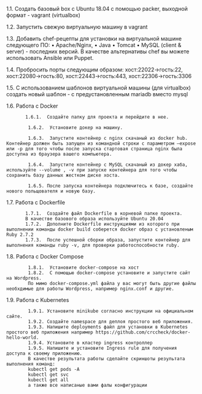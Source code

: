  1.1. Создать базовый box с Ubuntu 18.04 с помощью packer, выходной формат - vagrant (virtualbox)

1.2. Запустить свежую виртуальную машину в vagrant

1.3. Добавить chef-рецепты для установки на виртуальной машине следующего ПО:
    • Apache/Nginx, 
    • Java
    • Tomcat
    • MySQL (client & server) - последних версий.
В качестве альтернативы chef вы можете использовать Ansible или Puppet.

1.4. Пробросить порты следующим образом: хост:22022->гость:22, хост:22080->гость:80, хост:22443->гость:443, хост:22306->гость:3306
 
 1.5. С использованием шаблонов виртуальной машины (для virtualbox) создать новый шаблон - с предустановленным mariadb вместо mysql


1.6. Работа с Docker
           
           1.6.1.  Создайте папку для проекта и перейдите в нее.
            
            1.6.2.  Установите докер на машину.
            
            1.6.3.  Запустите контейнер с nginx скачаный из docker hub. Контейнер должен быть запущен из командной строки с параметром –expose или -p для того чтобы после запуска стартовая страница nginx была доступна из браузера вашего компьютера.
            
            1.6.4.  Запустите контейнер с MySQL скачаный из докер хаба, используйте --volume , -v при запуске контейнера для того чтобы сохранить базу данных жестком диске хоста.
            
            1.6.5. После запуска контейнера подключитесь к базе, создайте нового польщователя и новую базу.

 1.7. Работа с Dockerfile
           
           1.7.1.  Создайте файл Dockerfile в корневой папке проекта. 
           В качестве базового образа используйте Ubuntu 20.04
           1.7.2.  Дополните Dockerfile инструкциями из которого при выполнении команды docker build соберется docker образ с установленым Ruby 2.7.2
           1.7.3.  После успешной сборки образа, запустите контейнер для выполнения команды ruby -v, для проверки работоспособности ruby.

 1.8. Работа с Docker Compose

            1.8.1.  Установите docker-compose на хост
            1.8.2.  С помощью docker-compose установите и запустите сайт на Wordpress.
            По мимо docker-compose.yml файла у вас могут быть другие файлы необхдимые для работы Wordpress, например nginx.conf и другие.
 1.9. Работа с Kubernetes
 
            1.9.1. Установите minikube согласно инструкции на официальном сайте.
            1.9.2. Создайте namespace для деплоя простого веб приложения.
            1.9.3. Напишите deployments файл для установки в Kubernetes простого веб приложения например https://github.com/crccheck/docker-hello-world.
            1.9.4. Установите в кластер ingress контроллер 
            1.9.5. Напишите и установите Ingress rule для получения доступа к своему приложению.
            В качестве результата работы сделайте скриншоты результата выполнения команд:
            kubectl get pods -A
            kubectl get svc
            kubectl get all
            а также все написаные вами фалы конфигурации
